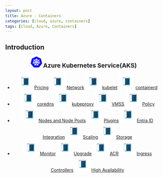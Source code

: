 ```yaml
---
layout: post
title: Azure - Containers
categories: [cloud, azure, containers]
tags: [Cloud, Azure, Containers]
---
```


## Introduction


<!-- DevOps Start -->
<div class="card categories" align="center">
    <!-- top-category -->
    <div id="c_01" class="card-header d-flex justify-content-between hide-border-bottom">
    <span class="ms-2 align-items-center" style="flex-grow: 1;">
        <img alt="AKS" src="/assets/img/icons/devops/orchestration/kuberentes-18.svg" />
        <h3 class="mx-2" style="font-size: 1.2rem; display: inline;">Azure Kubernetes Service(AKS)</h3>
    </span>
    </div>
    <!-- .card-header -->
      <!-- Sub-categories -->
    <div id="c_011" class="collapse show" aria-expanded="false">
        <ul class="list-group align-items-center">
            <li class="list-group-item">
            <img alt="Azure Architect" src="/assets/img/icons/miscellaneous/coding-18.svg"/>
            <a href="#" class="mx-2">Pricing</a>
            <img alt="AWS Architect" src="/assets/img/icons/miscellaneous/coding-18.svg"/>
            <a href="#" class="mx-2">Network</a>
            <img alt="GCP Architect" src="/assets/img/icons/miscellaneous/coding-18.svg"/>
            <a href="#" class="mx-2">kubelet</a>
            <img alt="DevSecOps Architect" src="/assets/img/icons/miscellaneous/coding-18.svg"/>
            <a href="#" class="mx-2">containerd</a>
            </li>
            <li class="list-group-item">
            <img alt="Cloud Security Architect" src="/assets/img/icons/miscellaneous/coding-18.svg" />
            <a href="#" class="mx-2">coredns</a>
            <img alt="Database Architect" src="/assets/img/icons/miscellaneous/coding-18.svg" />
            <a href="#" class="mx-2">kubeproxy</a>
            <img alt="Azure Well-Architected Framework" src="/assets/img/icons/miscellaneous/coding-18.svg" />
            <a href="#" class="mx-2">VMSS</a>
            <img alt="policy" src="/assets/img/icons/miscellaneous/coding-18.svg" />
            <a href="#" class="mx-2">Policy</a>
            </li>
            <li class="list-group-item">
            <img alt="policy" src="/assets/img/icons/miscellaneous/coding-18.svg" />
            <a href="#" class="mx-2">Nodes and Node Pools</a>
            <img alt="policy" src="/assets/img/icons/miscellaneous/coding-18.svg" />
            <a href="#" class="mx-2">Plugins</a>
             <img alt="policy" src="/assets/img/icons/miscellaneous/coding-18.svg" />
            <a href="#" class="mx-2">Entra ID Integration</a>
            <img alt="policy" src="/assets/img/icons/miscellaneous/coding-18.svg" />
            <a href="#" class="mx-2">Scaling</a>
            <img alt="policy" src="/assets/img/icons/miscellaneous/coding-18.svg" />
            <a href="#" class="mx-2">Storage</a>
            </li>
            <li class="list-group-item">
            <img alt="policy" src="/assets/img/icons/miscellaneous/coding-18.svg" />
            <a href="#" class="mx-2">Monitor</a>
            <img alt="policy" src="/assets/img/icons/miscellaneous/coding-18.svg" />
            <a href="#" class="mx-2">Upgrade</a>
            <img alt="" src="/assets/img/icons/miscellaneous/coding-18.svg" />
            <a href="#" class="mx-2">ACR</a>
            <img alt="policy" src="/assets/img/icons/miscellaneous/coding-18.svg" />
            <a href="#" class="mx-2">Ingress Controllers</a>
            <img alt="policy" src="/assets/img/icons/miscellaneous/coding-18.svg" />
            <a href="#" class="mx-2">High Availability</a>
            </li>
        </ul>
    </div>
</div>
<!-- DevOps End-->